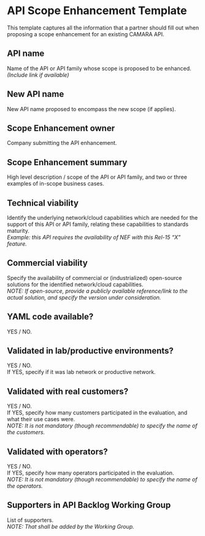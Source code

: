 # API Scope Enhancement Template

This template captures all the information that a partner should fill out when proposing a scope enhancement for an existing CAMARA API.

## API name  
Name of the API or API family whose scope is proposed to be enhanced.  
*(Include link if available)*  

## New API name  
New API name proposed to encompass the new scope (if applies).  

## Scope Enhancement owner  
Company submitting the API enhancement.  

## Scope Enhancement summary  
High level description / scope of the API or API family, and two or three examples of in-scope business cases.  

## Technical viability  
Identify the underlying network/cloud capabilities which are needed for the support of this API or API family, relating these capabilities to standards maturity.  
*Example: this API requires the availability of NEF with this Rel-15 “X” feature.*  

## Commercial viability  
Specify the availability of commercial or (industrialized) open-source solutions for the identified network/cloud capabilities.  
*NOTE: If open-source, provide a publicly available reference/link to the actual solution, and specify the version under consideration.*  

## YAML code available?  
YES / NO.  

## Validated in lab/productive environments?  
YES / NO.  
If YES, specify if it was lab network or productive network.  

## Validated with real customers?  
YES / NO.  
If YES, specify how many customers participated in the evaluation, and what their use cases were.  
*NOTE: It is not mandatory (though recommendable) to specify the name of the customers.*  

## Validated with operators?  
YES / NO.  
If YES, specify how many operators participated in the evaluation.  
*NOTE: It is not mandatory (though recommendable) to specify the name of the operators.*  

## Supporters in API Backlog Working Group  
List of supporters.  
*NOTE: That shall be added by the Working Group.*  
